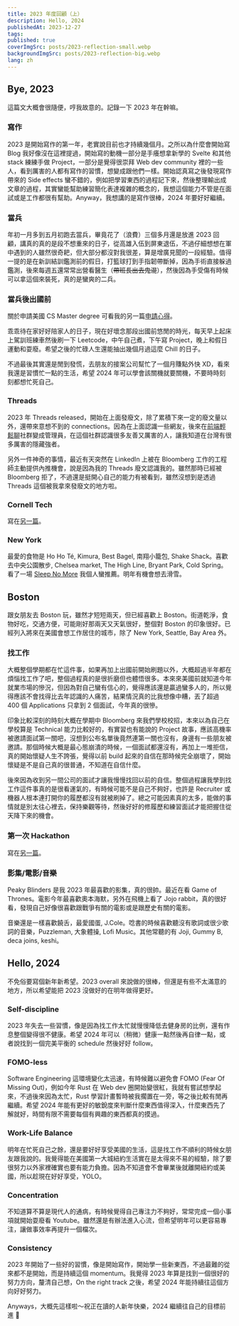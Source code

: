 ```yaml
---
title: 2023 年度回顧（上）
description: Hello, 2024
publishedAt: 2023-12-27
tags: 
published: true
coverImgSrc: posts/2023-reflection-small.webp
backgroundImgSrc: posts/2023-reflection-big.webp
lang: zh
---
```

## Bye, 2023

這篇文大概會很隨便，哼我故意的。記錄一下 2023 年在幹嘛。

### 寫作

2023 是開始寫作的第一年，老實說目前也才持續幾個月。之所以為什麼會開始寫 Blog 我好像沒在這裡提過，開始寫的動機一部分是手癢想拿新學的 Svelte 和其他 stack 練練手做 Project，一部分是覺得很崇拜 Web dev community 裡的一些人，看到厲害的人都有寫作的習慣，想變成跟他們一樣。開始認真寫之後發現寫作帶來的 Side effects 蠻不錯的，例如把學習東西的過程記下來，然後整理輸出成文章的過程，其實蠻能幫助練習簡化表達複雜的概念的，我想這個能力不管是在面試或是工作都很有幫助。Anyway，我想講的是寫作很棒，2024 年要好好繼續。

### 當兵

年初一月多到五月初跑去當兵，畢竟花了（浪費）三個多月還是放進 2023 回顧，講真的真的是段不想重來的日子，從高雄入伍到屏東退伍，不過仔細想想在軍中遇到的人雖然很奇耙，但大部分都沒對我很差，算是增廣見聞的一段經驗。值得一提的是在新訓結訓鑑測前的假日，打籃球打到手指韌帶斷掉，因為手術直接躲過鑑測，後來每週五還常常出營看醫生（~~帶班長出去鬼混~~），然後因為手受傷有時候可以拿這個來裝死，真的是蠻爽的二兵。

### 當兵後出國前

關於申請美國 CS Master degree 可看我的另一篇[申請心得](https://swh00tw.dev/2023-Fall-MSCS-application)。

乖乖待在家好好陪家人的日子，現在好壞念那段出國前悠閒的時光，每天早上起床上駕訓班練車然後刷一下 Leetcode，中午自己煮，下午寫 Project，晚上和假日運動和耍廢。希望之後的忙碌人生還能抽出幾個月過這麼 Chill 的日子。

不過最後其實還是閒到發慌，去朋友的接案公司幫忙了一個月賺點外快 XD，看來我還是習慣忙一點的生活，希望 2024 年可以學會該關機就要關機，不要時時刻刻都想忙死自己。

### Threads

2023 年 Threads released，開始在上面發廢文，除了累積下來一定的廢文量以外，還帶來意想不到的 connections。因為在上面認識一些網友，後來在[前端輕鬆聊](https://discord.gg/Q4x2XKwu)社群變成管理員，在這個社群認識很多友善又厲害的人，讓我知道在台灣有很多厲害的隱藏強者。

另外一件神奇的事情，最近有天突然在 LinkedIn 上被在 Bloomberg 工作的工程師主動提供內推機會，說是因為我的 Threads 廢文認識我的。雖然那時已經被 Bloomberg 拒了，不過還是挺開心自己的能力有被看到，雖然沒想到是透過 Threads 這個被我拿來發廢文的地方啦。

### Cornell Tech 

寫在[另一篇](https://swh00tw.dev/ct-1st-semester-reflection)。

### New York

最愛的食物是 Ho Ho Té, Kimura, Best Bagel, 南翔小籠包, Shake Shack。喜歡去中央公園散步, Chelsea market, The High Line, Bryant Park, Cold Spring。看了一場 [Sleep No More](https://mckittrickhotel.com/events/sleep-no-more/) 我個人蠻推薦。明年有機會想去滑雪。

## Boston

跟女朋友去 Boston 玩，雖然才短短兩天，但已經喜歡上 Boston。街道乾淨，食物好吃，交通方便，可能剛好那兩天又天氣很好，整個對 Boston 的印象很好。已經列入將來在美國會想工作居住的城市，除了 New York, Seattle, Bay Area 外。

### 找工作

大概整個學期都在忙這件事，如果再加上出國前開始刷題以外，大概超過半年都在煩惱找工作了吧，整個過程真的是很折磨但也體悟很多。本來來美國前就知道今年就業市場的慘況，但因為對自己蠻有信心的，覺得應該還是贏過蠻多人的，所以覺得應該不會找得比去年認識的人痛苦，結果情況真的比我想像中糟，丟了超過 400 個 Applications 只拿到 2 個面試，今年真的很慘。

印象比較深刻的時刻大概在學期中 Bloomberg 來我們學校校招，本來以為自己在學校算是 Technical 能力比較好的，有實習也有能說的 Project 故事，應該高機率被邀請面試第一關吧，沒想到公布名單後竟然連第一關也沒有，身邊有一些朋友被邀請。那個時候大概是最心態崩潰的時候，一個面試都還沒有，再加上一堆拒信，真的開始懷疑人生不誇張，覺得以前 build 起來的自信在那時候完全崩壞了，開始懷疑是不是自己真的很普通，不知道在自信什麼。

後來因為收到另一間公司的面試才讓我慢慢找回以前的自信。整個過程讓我學到找工作這件事真的是很看運氣的，有時候可能不是自己不夠好，也許是 Recruiter 或機器人根本連打開你的履歷都沒有就被刷掉了。總之可能因素真的太多，能做的事情就是別太往心裡去，保持樂觀等待，然後好好的修履歷和練習面試才能把握住從天降下來的機會。

### 第一次 Hackathon

寫在[另一篇](https://swh00tw.dev/My-first-hackathon)。

### 影集/電影/音樂

Peaky Blinders 是我 2023 年最喜歡的影集，真的很帥。最近在看 Game of Thrones。電影今年最喜歡奧本海默，另外在飛機上看了 Jojo rabbit，真的很好看，發現自己好像很喜歡跟戰爭有關的電影或是跟歷史有關的電影。

音樂還是一樣喜歡饒舌，最愛國蛋, J.Cole。唸書的時候喜歡聽沒有歌詞或很少歌詞的音樂，Puzzleman, 大象體操, Lofi Music。其他常聽的有 Joji, Gummy B, deca joins, keshi。

## Hello, 2024

不免俗要寫個新年新希望。2023 overall 來說做的很棒，但還是有些不太滿意的地方，所以希望能把 2023 沒做好的在明年做得更好。

### Self-discipline

2023 年失去一些習慣，像是因為找工作太忙就慢慢降低去健身房的比例，還有作息整個變得很不健康。希望 2024 年可以（稍微）健康一點然後再自律一點，或者說找到一個完美平衡的 schedule 然後好好 follow。

### FOMO-less

Software Engineering 這環境變化太迅速，有時候難以避免會 FOMO (Fear Of Missing Out)，例如今年 Rust 在 Web dev 圈開始變很紅，我就有嘗試想學起來，不過後來因為太忙，Rust 學習計畫暫時被我擱置在一旁，等之後比較有閒再繼續。希望 2024 年能有更好的敏銳度來判斷什麼東西值得深入，什麼東西先了解就好，時間有限不需要每個有興趣的東西都真的摸過。

### Work-Life Balance

明年在忙死自己之餘，還是要好好享受美國的生活，這是找工作不順利的時候女朋友跟我說的。我覺得能在美國第一大城紐約生活實在是太得來不易的經驗，除了要很努力以外家裡確實也要有能力負擔。因為不知道會不會畢業後就離開紐約或美國，所以趁現在好好享受，YOLO。

### Concentration

不知道算不算是現代人的通病，有時候覺得自己專注力不夠好，常常完成一個小事項就開始耍廢看 Youtube。雖然還是有辦法進入心流，但希望明年可以更容易專注，讓做事效率再提升一個檔次。

### Consistency

2023 年開始了一些好的習慣，像是開始寫作，開始學一些新東西，不過最難的從來都不是開始，而是持續這個 momentum。我覺得 2023 年算是找到一個很好的努力方向，釐清自己想，On the right track 之後，希望 2024 年能持續往這個方向好好努力。

Anyways，大概先這樣啦～祝正在讀的人新年快樂，2024 繼續往自己的目標前進 🚀


